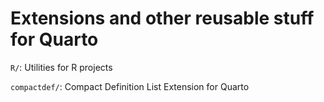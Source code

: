 # Extensions and other reusable stuff for Quarto

`R/`: Utilities for R projects

`compactdef/`: Compact Definition List Extension for Quarto
